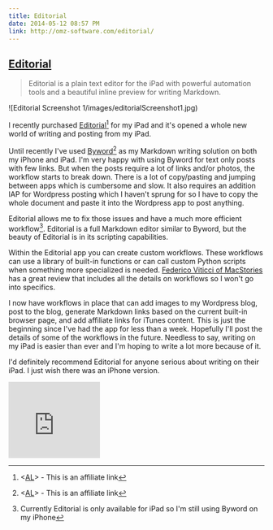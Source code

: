 ```yaml
---
title: Editorial
date: 2014-05-12 08:57 PM
link: http://omz-software.com/editorial/
---
```


## [Editorial](http://omz-software.com/editorial/)

> Editorial is a plain text editor for the iPad with powerful automation tools and a beautiful inline preview for writing Markdown.

![Editorial Screenshot 1/images/editorialScreenshot1.jpg)

I recently purchased [Editorial](https://itunes.apple.com/us/app/editorial/id673907758?mt=8&uo=4&at=10lqks&at=10lqks)[^aflink] for my iPad and it's opened a whole new world of writing and posting from my iPad.

Until recently I've used [Byword](https://itunes.apple.com/us/app/byword/id482063361?mt=8&uo=4&at=10lqks&at=10lqks)[^aflink] as my Markdown writing solution on both my iPhone and iPad. I'm very happy with using Byword for text only posts with few links. But when the posts require a lot of links and/or photos, the workflow starts to break down. There is a lot of copy/pasting and jumping between apps which is cumbersome and slow. It also requires an addition IAP for Wordpress posting which I haven't sprung for so I have to copy the whole document and paste it into the Wordpress app to post anything.

Editorial allows me to fix those issues and have a much more efficient workflow[^one]. Editorial is a full Markdown editor similar to Byword, but the beauty of Editorial is in its scripting capabilities.

Within the Editorial app you can create custom workflows. These workflows can use a library of built-in functions or can call custom Python scripts when something more specialized is needed. [Federico Viticci of MacStories](http://www.macstories.net/stories/editorial-for-ipad-review/) has a great review that includes all the details on workflows so I won't go into specifics.

I now have workflows in place that can add images to my Wordpress blog, post to the blog, generate Markdown links based on the current built-in browser page, and add affiliate links for iTunes content. This is just the beginning since I've had the app for less than a week. Hopefully I'll post the details of some of the workflows in the future. Needless to say, writing on my iPad is easier than ever and I'm hoping to write a lot more because of it.

I'd definitely recommend Editorial for anyone serious about writing on their iPad. I just wish there was an iPhone version.  

<iframe src="https://banners.itunes.apple.com/banner.html?partnerId=&aId=10lqks&id=673907758&c=us&l=en-US&bt=catalog&t=catalog_white&w=180&h=150" frameborder=0 style="overflow-x:hidden;overflow-y:hidden;width:180px;height:150px;border:0px"></iframe>

[^one]: Currently Editorial is only available for iPad so I'm still using Byword on my iPhone

[^aflink]:  <[AL](/affiliate-disclaimer)> - This is an affiliate link
